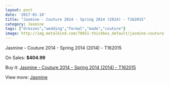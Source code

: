 ```yaml
---
layout: post
date: '2017-01-18'
title: "Jasmine - Couture 2014 - Spring 2014 (2014) - T162015"
category: Jasmine
tags: ["dresses","wedding","formal","made","couture"]
image: http://img.metalkind.com/78651-thickbox_default/jasmine-couture-2014-spring-2014-2014-t162015.jpg
---
```

Jasmine - Couture 2014 - Spring 2014 (2014) - T162015

On Sales: **$404.99**
<a href="https://www.metalkind.com/en/jasmine/19137-jasmine-couture-2014-spring-2014-2014-t162015.html"><amp-img layout="responsive" width="600" height="600" src="//img.metalkind.com/78651-thickbox_default/jasmine-couture-2014-spring-2014-2014-t162015.jpg" alt="Jasmine - Couture 2014 - Spring 2014 (2014) - T162015 0" /></a>
<a href="https://www.metalkind.com/en/jasmine/19137-jasmine-couture-2014-spring-2014-2014-t162015.html"><amp-img layout="responsive" width="600" height="600" src="//img.metalkind.com/78653-thickbox_default/jasmine-couture-2014-spring-2014-2014-t162015.jpg" alt="Jasmine - Couture 2014 - Spring 2014 (2014) - T162015 1" /></a>
<a href="https://www.metalkind.com/en/jasmine/19137-jasmine-couture-2014-spring-2014-2014-t162015.html"><amp-img layout="responsive" width="600" height="600" src="//img.metalkind.com/78655-thickbox_default/jasmine-couture-2014-spring-2014-2014-t162015.jpg" alt="Jasmine - Couture 2014 - Spring 2014 (2014) - T162015 2" /></a>
<a href="https://www.metalkind.com/en/jasmine/19137-jasmine-couture-2014-spring-2014-2014-t162015.html"><amp-img layout="responsive" width="600" height="600" src="//img.metalkind.com/78657-thickbox_default/jasmine-couture-2014-spring-2014-2014-t162015.jpg" alt="Jasmine - Couture 2014 - Spring 2014 (2014) - T162015 3" /></a>

Buy it: [Jasmine - Couture 2014 - Spring 2014 (2014) - T162015](https://www.metalkind.com/en/jasmine/19137-jasmine-couture-2014-spring-2014-2014-t162015.html "Jasmine - Couture 2014 - Spring 2014 (2014) - T162015")

View more: [Jasmine](https://www.metalkind.com/en/62-jasmine "Jasmine")